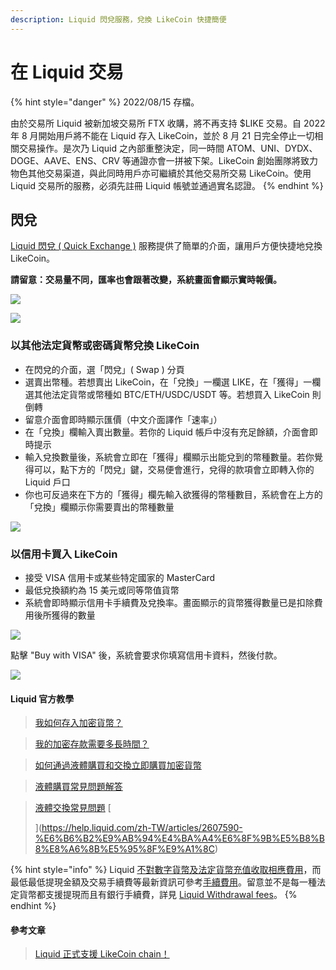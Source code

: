 ```yaml
---
description: Liquid 閃兌服務，兌換 LikeCoin 快捷簡便
---
```


# 在 Liquid 交易

{% hint style="danger" %}
2022/08/15 存檔。

由於交易所 Liquid 被新加坡交易所 FTX 收購，將不再支持 $LIKE 交易。自 2022 年 8 月開始用戶將不能在 Liquid 存入 LikeCoin，並於 8 月 21 日完全停止一切相關交易操作。是次乃 Liquid 之內部重整決定，同一時間 ATOM、UNI、DYDX、DOGE、AAVE、ENS、CRV 等通證亦會一拼被下架。LikeCoin 創始團隊將致力物色其他交易渠道，與此同時用戶亦可繼續於其他交易所交易 LikeCoin。使用 Liquid 交易所的服務，必須先註冊 Liquid 帳號並通過實名認證。
{% endhint %}

## 閃兌 <a href="#quickexchange" id="quickexchange"></a>

[Liquid 閃兌 ( Quick Exchange )](https://app.liquid.com/quick-exchange) 服務提供了簡單的介面，讓用戶方便快捷地兌換 LikeCoin。

**請留意：交易量不同，匯率也會跟著改變，系統畫面會顯示實時報價。**

![](<../../../.gitbook/assets/quick-exchange-1 (1).png>)

![](../../../.gitbook/assets/liquid-qe.gif)

### 以其他法定貨幣或密碼貨幣兌換 LikeCoin <a href="#tradelikecoin" id="tradelikecoin"></a>

* 在閃兌的介面，選「閃兌」( Swap ) 分頁
* 選賣出幣種。若想賣出 LikeCoin，在「兌換」一欄選 LIKE，在「獲得」一欄選其他法定貨幣或幣種如 BTC/ETH/USDC/USDT 等。若想買入 LikeCoin 則倒轉
* 留意介面會即時顯示匯價（中文介面譯作「速率」）
* 在「兌換」欄輸入賣出數量。若你的 Liquid 帳戶中沒有充足餘額，介面會即時提示
* 輸入兌換數量後，系統會立即在「獲得」欄顯示出能兌到的幣種數量。若你覺得可以，點下方的「閃兌」鍵，交易便會進行，兌得的款項會立即轉入你的 Liquid 戶口
* 你也可反過來在下方的「獲得」欄先輸入欲獲得的幣種數目，系統會在上方的「兌換」欄顯示你需要賣出的幣種數量

![](<../../../.gitbook/assets/quick-exchange-2 (1).png>)

### 以信用卡買入 LikeCoin <a href="#bylikecoinwithcreditcard" id="bylikecoinwithcreditcard"></a>

* 接受 VISA 信用卡或某些特定國家的 MasterCard
* 最低兌換額約為 15 美元或同等幣值貨幣
* 系統會即時顯示信用卡手續費及兌換率。畫面顯示的貨幣獲得數量已是扣除費用後所獲得的數量

![](<../../../.gitbook/assets/quick-exchange-3 (1).png>)

點擊 "Buy with VISA" 後，系統會要求你填寫信用卡資料，然後付款。

![](<../../../.gitbook/assets/quick-exchange-4 (1).png>)

#### Liquid 官方教學

> [我如何存入加密貨幣？> ](https://help.liquid.com/zh-TW/articles/2275493-%E6%88%91%E5%A6%82%E4%BD%95%E5%AD%98%E5%85%A5%E5%8A%A0%E5%AF%86%E8%B2%A8%E5%B9%A3)

> [我的加密存款需要多長時間？> ](https://help.liquid.com/zh-TW/articles/3473156-%E6%88%91%E7%9A%84%E5%8A%A0%E5%AF%86%E5%AD%98%E6%AC%BE%E9%9C%80%E8%A6%81%E5%A4%9A%E9%95%B7%E6%99%82%E9%96%93)[> ](https://help.liquid.com/zh-TW/articles/2275493-%E6%88%91%E5%A6%82%E4%BD%95%E5%AD%98%E5%85%A5%E5%8A%A0%E5%AF%86%E8%B2%A8%E5%B9%A3)

> [如何通過液體購買和交換立即購買加密貨幣> ](https://help.liquid.com/zh-TW/articles/5143957-%E5%A6%82%E4%BD%95%E9%80%9A%E9%81%8E%E6%B6%B2%E9%AB%94%E8%B3%BC%E8%B2%B7%E5%92%8C%E4%BA%A4%E6%8F%9B%E7%AB%8B%E5%8D%B3%E8%B3%BC%E8%B2%B7%E5%8A%A0%E5%AF%86%E8%B2%A8%E5%B9%A3)

> [液體購買常見問題解答](https://help.liquid.com/zh-TW/articles/4141955-%E6%B6%B2%E9%AB%94%E8%B3%BC%E8%B2%B7%E5%B8%B8%E8%A6%8B%E5%95%8F%E9%A1%8C%E8%A7%A3%E7%AD%94)

> [液體交換常見問題](https://help.liquid.com/zh-TW/articles/2607590-%E6%B6%B2%E9%AB%94%E4%BA%A4%E6%8F%9B%E5%B8%B8%E8%A6%8B%E5%95%8F%E9%A1%8C)> [>> ](https://help.liquid.com/zh-TW/articles/2607590-%E6%B6%B2%E9%AB%94%E4%BA%A4%E6%8F%9B%E5%B8%B8%E8%A6%8B%E5%95%8F%E9%A1%8C)

{% hint style="info" %}
Liquid [不對數字貨幣及法定貨幣充值收取相應費用](https://help.liquid.com/en/articles/3297509-deposit-fees)，而最低最低提現金額及交易手續費等最新資訊可參考[手續費用](https://www.liquid.com/zhtw/fees/)。留意並不是每一種法定貨幣都支援提現而且有銀行手續費，詳見 [Liquid Withdrawal fees](https://help.liquid.com/en/articles/3297510-withdrawal-fees)。
{% endhint %}

#### 參考文章

> [Liquid 正式支援 LikeCoin chain！> ](https://matters.news/@likecoin/liquid-%E6%AD%A3%E5%BC%8F%E6%94%AF%E6%8F%B4-like-coin-chain-bafyreiavjar7b7ao7qxjb7b3szr4xl7tyxity4ddm7dwobnv63rwmjfdiq)
